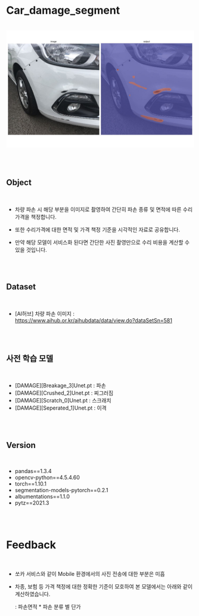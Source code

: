 # Car_damage_segment

<br/>

<img src="test_result_folder/img_result.jpg">

<br/><br/>

## Object

<br/>

- 차량 파손 시 해당 부분을 이미지로 촬영하여 간단히 파손 종류 및 면적에 따른 수리가격을 책정합니다.

- 또한 수리가격에 대한 면적 및 가격 책정 기준을 시각적인 자료로 공유합니다.

- 만약 해당 모델이 서비스화 된다면 간단한 사진 촬영만으로 수리 비용을 계산할 수 있을 것입니다. 

<br/><br/>

## Dataset

<br/>

- [AI허브] 차량 파손 이미지 : https://www.aihub.or.kr/aihubdata/data/view.do?dataSetSn=581

<br/><br/>

## 사전 학습 모델

<br/>

- [DAMAGE][Breakage_3]Unet.pt : 파손
- [DAMAGE][Crushed_2]Unet.pt : 찌그러짐
- [DAMAGE][Scratch_0]Unet.pt : 스크래치
- [DAMAGE][Seperated_1]Unet.pt : 이격

<br/><br/>

## Version

<br/>

- pandas==1.3.4
- opencv-python==4.5.4.60
- torch==1.10.1
- segmentation-models-pytorch==0.2.1
- albumentations==1.1.0
- pytz==2021.3

<br/><br/>

# Feedback

<br/>

- 쏘카 서비스와 같이 Mobile 환경에서의 사진 전송에 대한 부분은 미흡
  
- 차종, 보험 등 가격 책정에 대한 정확한 기준이 모호하여 본 모델에서는 아래와 같이 계산하였습니다.

   : 파손면적 * 파손 분류 별 단가

